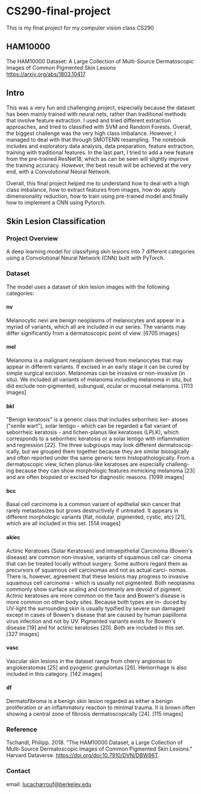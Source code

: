 # CS290-final-project
This is my final project for my computer vision class CS290

## HAM10000
The HAM10000 Dataset: A Large Collection of Multi-Source Dermatoscopic Images of Common Pigmented Skin Lesions
https://arxiv.org/abs/1803.10417

## Intro
This was a very fun and challenging project, especially because the dataset has been mainly trained with neural nets, rather than traditional methods that involve feature extraction. I used and tried different extraction approaches, and tried to classified with SVM and Random Forests. Overall, the biggest challenge was the very high class imbalance. However, I managed to deal with that through SMOTENN resampling. The notebook includes and exploratory data analysis, data preparation, feature extraction, training with traditional features. In the last part, I tried to add a new feature from the pre-trained ResNet18, which as can be seen will slightly improve the training accuracy. However, the best result will be achieved at the very end, with a Convolutional Neural Network.

Overall, this final project helped me to understand how to deal with a high class imbalance, how to extract features from images, how do apply dimensionality reduction, how to train using pre-trained model and finally how to implement a CNN using Pytorch.

## Skin Lesion Classification

### Project Overview
A deep learning model for classifying skin lesions into 7 different categories using a Convolutional Neural Network (CNN) built with PyTorch.

### Dataset
The model uses a dataset of skin lesion images with the following categories:

#### nv
Melanocytic nevi are benign neoplasms of melanocytes and appear in a myriad of variants, which all are included in our series. The variants may differ significantly from a dermatoscopic point of view.
[6705 images]

#### mel
Melanoma is a malignant neoplasm derived from melanocytes that may appear in different variants. If excised in an early stage it can be cured by simple surgical excision. Melanomas can be invasive or non-invasive (in situ). We included all variants of melanoma including melanoma in situ, but did exclude non-pigmented, subungual, ocular or mucosal melanoma.
[1113 images]

#### bkl
"Benign keratosis" is a generic class that includes seborrheic ker- atoses ("senile wart"), solar lentigo - which can be regarded a flat variant of seborrheic keratosis - and lichen-planus like keratoses (LPLK), which corresponds to a seborrheic keratosis or a solar lentigo with inflammation and regression [22]. The three subgroups may look different dermatoscop- ically, but we grouped them together because they are similar biologically and often reported under the same generic term histopathologically. From a dermatoscopic view, lichen planus-like keratoses are especially challeng- ing because they can show morphologic features mimicking melanoma [23] and are often biopsied or excised for diagnostic reasons.
[1099 images]

#### bcc
Basal cell carcinoma is a common variant of epithelial skin cancer that rarely metastasizes but grows destructively if untreated. It appears in different morphologic variants (flat, nodular, pigmented, cystic, etc) [21], which are all included in this set.
[514 images]

#### akiec
Actinic Keratoses (Solar Keratoses) and intraepithelial Carcinoma (Bowen's disease) are common non-invasive, variants of squamous cell car- cinoma that can be treated locally without surgery. Some authors regard them as precursors of squamous cell carcinomas and not as actual carci- nomas. There is, however, agreement that these lesions may progress to invasive squamous cell carcinoma - which is usually not pigmented. Both neoplasms commonly show surface scaling and commonly are devoid of pigment. Actinic keratoses are more common on the face and Bowen's disease is more common on other body sites. Because both types are in- duced by UV-light the surrounding skin is usually typified by severe sun damaged except in cases of Bowen's disease that are caused by human papilloma virus infection and not by UV. Pigmented variants exists for Bowen's disease [19] and for actinic keratoses [20]. Both are included in this set.
[327 images]

#### vasc
Vascular skin lesions in the dataset range from cherry angiomas to angiokeratomas [25] and pyogenic granulomas [26]. Hemorrhage is also included in this category.
[142 images]

#### df
Dermatofibroma is a benign skin lesion regarded as either a benign proliferation or an inflammatory reaction to minimal trauma. It is brown often showing a central zone of fibrosis dermatoscopically [24].
[115 images]

### Reference
Tschandl, Philipp. 2018. "The HAM10000 Dataset, a Large Collection of Multi-Source Dermatoscopic Images of Common Pigmented Skin Lesions." Harvard Dataverse. https://doi.org/doi:10.7910/DVN/DBW86T. 

### Contact
email: [lucacharrouf@berkeley.edu](mailto:lucacharrouf@berkeley.edu)
